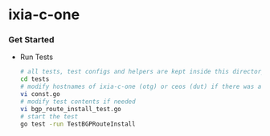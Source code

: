 # ixia-c-one


### Get Started

- Run Tests

    ```sh
    # all tests, test configs and helpers are kept inside this directory
    cd tests
    # modify hostnames of ixia-c-one (otg) or ceos (dut) if there was a change in .clab.yaml
    vi const.go
    # modify test contents if needed
    vi bgp_route_install_test.go
    # start the test
    go test -run TestBGPRouteInstall
    ```
